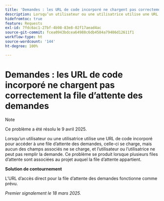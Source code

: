 ```yaml
---
title: 'Demandes : les URL de code incorporé ne chargent pas correctement la file d’attente des demandes'
description: Lorsqu’un utilisateur ou une utilisatrice utilise une URL de code incorporé pour accéder à une file d’attente des demandes, celle-ci se charge, mais aucun des champs associés ne se charge, et l’utilisateur ou l’utilisatrice ne peut pas remplir la demande. Ce problème se produit lorsque plusieurs files d’attente sont associées au projet auquel la file d’attente appartient.
hidefromtoc: true
feature: Requests
exl-id: 7fdc6ac1-27bf-4b98-83e8-02f17aead4ac
source-git-commit: fcea0943bdcea64988c6db4584a79486d12611f1
workflow-type: ht
source-wordcount: '144'
ht-degree: 100%

---
```


# Demandes : les URL de code incorporé ne chargent pas correctement la file d’attente des demandes

>[!NOTE]
>
>Ce problème a été résolu le 9 avril 2025.

Lorsqu’un utilisateur ou une utilisatrice utilise une URL de code incorporé pour accéder à une file d’attente des demandes, celle-ci se charge, mais aucun des champs associés ne se charge, et l’utilisateur ou l’utilisatrice ne peut pas remplir la demande. Ce problème se produit lorsque plusieurs files d’attente sont associées au projet auquel la file d’attente appartient.

**Solution de contournement**

L’URL d’accès direct pour la file d’attente des demandes fonctionne comme prévu.

_Premier signalement le 18 mars 2025._

